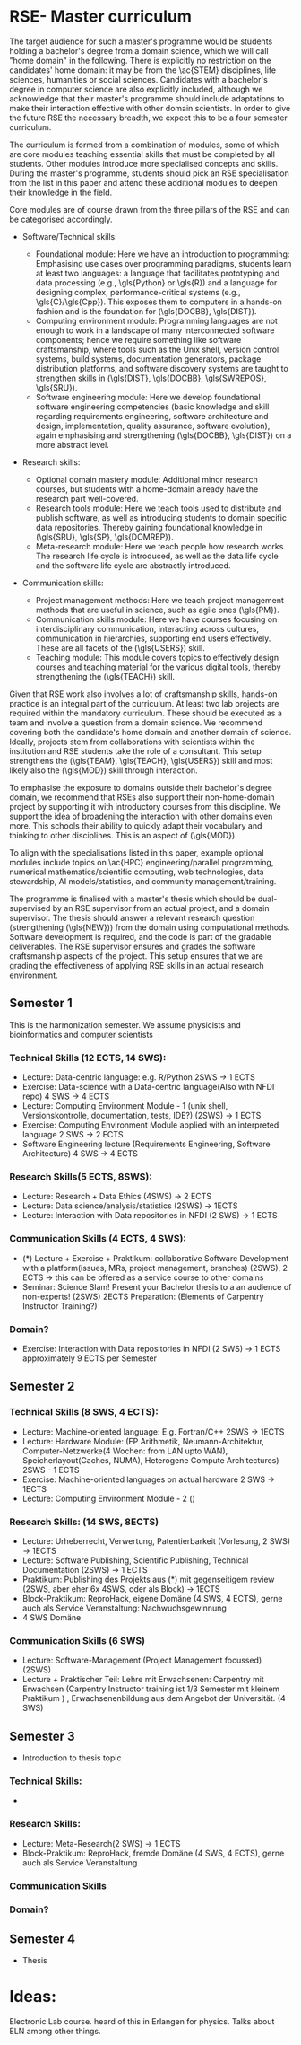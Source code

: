 # RSE- Master curriculum

The target audience for such a master's programme would be students holding a bachelor's degree from
a domain science, which we will call "home domain" in the following. There is explicitly
no restriction on the candidates' home domain: it may be from the \ac{STEM} disciplines, life
sciences, humanities or social sciences. Candidates with a bachelor's degree in computer science are also
explicitly included, although we acknowledge that their master's programme should include adaptations
to make their interaction effective with other domain scientists.
In order to give the future RSE the necessary breadth, we expect this to be a four semester curriculum.

The curriculum is formed from a combination of modules,
some of which are core modules teaching essential skills that must be completed by all students.
Other modules introduce more specialised concepts and skills.
During the master's programme, students should pick an RSE specialisation from the list in this paper
and attend these additional modules to deepen their knowledge in the field.

Core modules are of course drawn from the three pillars of the RSE and can be categorised accordingly.

- Software/Technical skills:
  - Foundational module: Here we have an introduction to programming: Emphasising use cases over programming paradigms, students learn at least two languages: a language that facilitates prototyping and data processing (e.g., \gls{Python} or \gls{R}) and a language for designing complex, performance-critical systems (e.g., \gls{C}/\gls{Cpp}). This exposes them to computers in a hands-on fashion and is the foundation for (\gls{DOCBB}, \gls{DIST}).
  - Computing environment module: Programming languages are not enough to work in a landscape of many interconnected software components; hence we require something like software craftsmanship, where tools such as the Unix shell, version control systems, build systems, documentation generators, package distribution platforms, and software discovery systems are taught to strengthen skills in (\gls{DIST}, \gls{DOCBB}, \gls{SWREPOS}, \gls{SRU}).
  - Software engineering module: Here we develop foundational software engineering competencies (basic knowledge and skill regarding requirements engineering, software architecture and design, implementation, quality assurance, software evolution), again emphasising and strengthening (\gls{DOCBB}, \gls{DIST}) on a more abstract level.

- Research skills:
  - Optional domain mastery module: Additional minor research courses, but students with a home-domain already have the research part well-covered.
  - Research tools module: Here we teach tools used to distribute and publish software, as well as introducing students to domain specific data repositories. Thereby gaining foundational knowledge in (\gls{SRU}, \gls{SP}, \gls{DOMREP}).
  - Meta-research module: Here we teach people how research works. The research life cycle is introduced, as well as the data life cycle and the software life cycle are abstractly introduced.

- Communication skills:
  - Project management methods: Here we teach project management methods that are useful in science, such as agile ones (\gls{PM}).
  - Communication skills module: Here we have courses focusing on interdisciplinary communication, interacting across cultures, communication in hierarchies, supporting end users effectively. These are all facets of the (\gls{USERS}) skill.
  - Teaching module: This module covers topics to effectively design courses and teaching material for the various digital tools, thereby strengthening the (\gls{TEACH}) skill.

Given that RSE work also involves a lot of craftsmanship skills,
hands-on practice is an integral part of the curriculum.
At least two lab projects are required within the mandatory curriculum.
These should be executed as a team and involve a question from a domain science.
We recommend covering both the candidate's home domain and another domain of science.
Ideally, projects stem from collaborations with scientists within the institution and RSE
students take the role of a consultant. This setup strengthens the (\gls{TEAM}, \gls{TEACH}, \gls{USERS}) skill
and most likely also the (\gls{MOD}) skill through interaction.

To emphasise the exposure to domains outside their bachelor's degree domain,
we recommend that RSEs also support their non-home-domain project by supporting it with introductory
courses from this discipline. We support the idea of broadening the interaction with other domains even more.
This schools their ability to quickly adapt their vocabulary and thinking to other disciplines. This is an aspect of (\gls{MOD}).

To align with the specialisations listed in this paper, example optional modules include topics on
\ac{HPC} engineering/parallel programming, numerical mathematics/scientific computing, web technologies,
data stewardship, AI models/statistics, and community management/training.

The programme is finalised with a master's thesis which should be dual-supervised by an
RSE supervisor from an actual project, and a domain supervisor.
The thesis should answer a relevant research question (strengthening (\gls{NEW})) from the domain using computational methods.
Software development is required, and the code is part of the gradable deliverables.
The RSE supervisor ensures and grades the software craftsmanship aspects of the project.
This setup ensures that we are grading the effectiveness of applying RSE skills in an actual research environment.

## Semester 1
This is the harmonization semester. We assume physicists and bioinformatics and computer scientists

### Technical Skills (12 ECTS, 14 SWS):
- Lecture: Data-centric language: e.g. R/Python 2SWS -> 1 ECTS
- Exercise: Data-science with a Data-centric language(Also with NFDI repo) 4 SWS -> 4 ECTS
- Lecture: Computing Environment Module - 1 (unix shell, Versionskontrolle, documentation, tests, IDE?) (2SWS) -> 1 ECTS
- Exercise: Computing Environment Module applied with an interpreted language 2 SWS -> 2 ECTS
- Software Engineering lecture (Requirements Engineering, Software Architecture) 4 SWS -> 4 ECTS

### Research Skills(5 ECTS, 8SWS):
- Lecture: Research + Data Ethics (4SWS) -> 2 ECTS
- Lecture: Data science/analysis/statistics (2SWS) -> 1ECTS
- Lecture: Interaction with Data repositories in NFDI (2 SWS) -> 1 ECTS

### Communication Skills (4 ECTS, 4 SWS):
- (*) Lecture + Exercise + Praktikum: collaborative Software Development with a platform(issues, MRs, project management, branches) (2SWS), 2 ECTS -> this can be offered as a service course to other domains
- Seminar: Science Slam! Present your Bachelor thesis to a an audience of non-experts! (2SWS) 2ECTS Preparation: (Elements of Carpentry Instructor Training?)

### Domain?
- Exercise: Interaction with Data repositories in NFDI (2 SWS) -> 1 ECTS
approximately 9 ECTS per Semester

## Semester 2

### Technical Skills (8 SWS, 4 ECTS):
- Lecture: Machine-oriented language: E.g. Fortran/C++ 2SWS -> 1ECTS
- Lecture: Hardware Module: (FP Arithmetik, Neumann-Architektur, Computer-Netzwerke(4 Wochen: from LAN upto WAN), Speicherlayout(Caches, NUMA), Heterogene Compute Architectures) 2SWS - 1 ECTS
- Exercise: Machine-oriented languages on actual hardware 2 SWS -> 1ECTS 
- Lecture: Computing Environment Module - 2 ()

### Research Skills: (14 SWS, 8ECTS)
- Lecture: Urheberrecht, Verwertung, Patentierbarkeit (Vorlesung, 2 SWS) -> 1ECTS
- Lecture: Software Publishing, Scientific Publishing, Technical Documentation (2SWS) -> 1 ECTS
- Praktikum: Publishing des Projekts aus (*) mit gegenseitigem review (2SWS, aber eher 6x 4SWS, oder als Block) -> 1ECTS
- Block-Praktikum: ReproHack, eigene Domäne (4 SWS, 4 ECTS), gerne auch als Service Veranstaltung: Nachwuchsgewinnung
- 4 SWS Domäne 

### Communication Skills (6 SWS)
- Lecture: Software-Management (Project Management focussed) (2SWS)
- Lecture + Praktischer Teil: Lehre mit Erwachsenen: Carpentry mit Erwachsen (Carpentry Instructor training ist 1/3 Semester mit kleinem Praktikum ) , Erwachsenenbildung aus dem Angebot der Universität. (4 SWS)

## Semester 3
- Introduction to thesis topic

### Technical Skills:
- 

### Research Skills:
- Lecture: Meta-Research(2 SWS) -> 1 ECTS
- Block-Praktikum: ReproHack, fremde Domäne (4 SWS, 4 ECTS), gerne auch als Service Veranstaltung


### Communication Skills

### Domain?

## Semester 4
- Thesis

# Ideas:
Electronic Lab course. heard of this in Erlangen for physics. Talks about ELN among other things.
